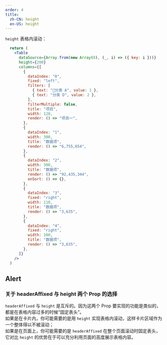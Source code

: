 ```yaml
---
order: 4
title:
  zh-CN: height
  en-US: height
---
```


`height` 表格内滚动：

```jsx
  return (
    <Table
      dataSource={Array.from(new Array(8), (_, i) => ({ key: i }))}
      height={200}
      columns={[
        {
          dataIndex: "0",
          fixed: "left",
          filters: [
            { text: "分类 A", value: 1 },
            { text: "分类 D", value: 2 },
          ],
          filterMultiple: false,
          title: "项目",
          width: 120,
          render: () => "项目一",
        },
        {
          dataIndex: "1",
          width: 300,
          title: "数据项",
          render: () => "6,755,654",
        },
        {
          dataIndex: "2",
          width: 300,
          title: "数据项",
          render: () => "92,435,344",
          onSort: () => {},
        },
        {
          dataIndex: "3",
          fixed: "right",
          width: 110,
          title: "数据项",
          render: () => "3,635",
        },
        {
          dataIndex: "4",
          fixed: "right",
          width: 100,
          title: "数据项",
          render: () => "3,635",
        },
      ]}
    />
  )
```

## Alert
### 关于 headerAffixed 与 height 两个 Prop 的选择
`headerAffixed` 与 `height` 是互斥的。因为这两个 Prop 要实现的功能是类似的，都是在表格内容过多的时候“固定表头”。  
如果是在卡片内，你可能需要的是用 `height` 实现表格内滚动，这样卡片区域作为一个整体得以不被滚动；  
如果是在页面上，你可能需要的是 `headerAffixed` 在整个页面滚动时固定表头，它对比 `height` 的优势在于可以充分利用页面的高度展示表格内容。